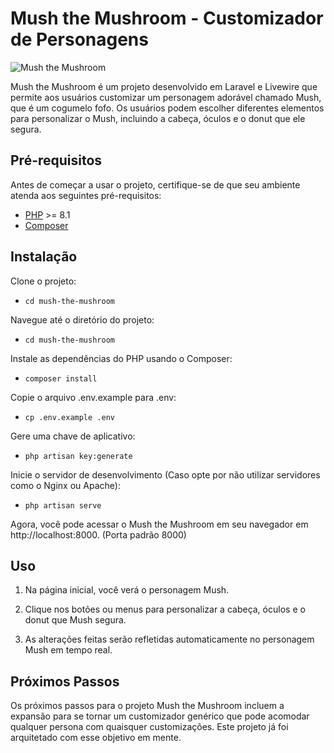 
# Mush the Mushroom - Customizador de Personagens

![Mush the Mushroom](https://github.com/northoniserhardt/mush-the-mushroom/assets/32493494/ae505b57-5f2a-4b6f-bd13-baf78ce0b0e6)



Mush the Mushroom é um projeto desenvolvido em Laravel e Livewire que permite aos usuários customizar um personagem adorável chamado Mush, que é um cogumelo fofo. Os usuários podem escolher diferentes elementos para personalizar o Mush, incluindo a cabeça, óculos e o donut que ele segura.

## Pré-requisitos

Antes de começar a usar o projeto, certifique-se de que seu ambiente atenda aos seguintes pré-requisitos:

- [PHP](https://www.php.net/) >= 8.1
- [Composer](https://getcomposer.org/)

## Instalação

Clone o projeto:
- `cd mush-the-mushroom`
  
Navegue até o diretório do projeto:
- `cd mush-the-mushroom`

Instale as dependências do PHP usando o Composer:
- `composer install`
  
Copie o arquivo .env.example para .env:
- `cp .env.example .env`
  
Gere uma chave de aplicativo:
- `php artisan key:generate`
  
Inicie o servidor de desenvolvimento (Caso opte por não utilizar servidores como o Nginx ou Apache):
- `php artisan serve`
  
Agora, você pode acessar o Mush the Mushroom em seu navegador em http://localhost:8000. (Porta padrão 8000)

## Uso

1. Na página inicial, você verá o personagem Mush.

2. Clique nos botões ou menus para personalizar a cabeça, óculos e o donut que Mush segura.

3. As alterações feitas serão refletidas automaticamente no personagem Mush em tempo real.

## Próximos Passos

Os próximos passos para o projeto Mush the Mushroom incluem a expansão para se tornar um customizador genérico que pode acomodar qualquer persona com quaisquer customizações. Este projeto já foi arquitetado com esse objetivo em mente.
